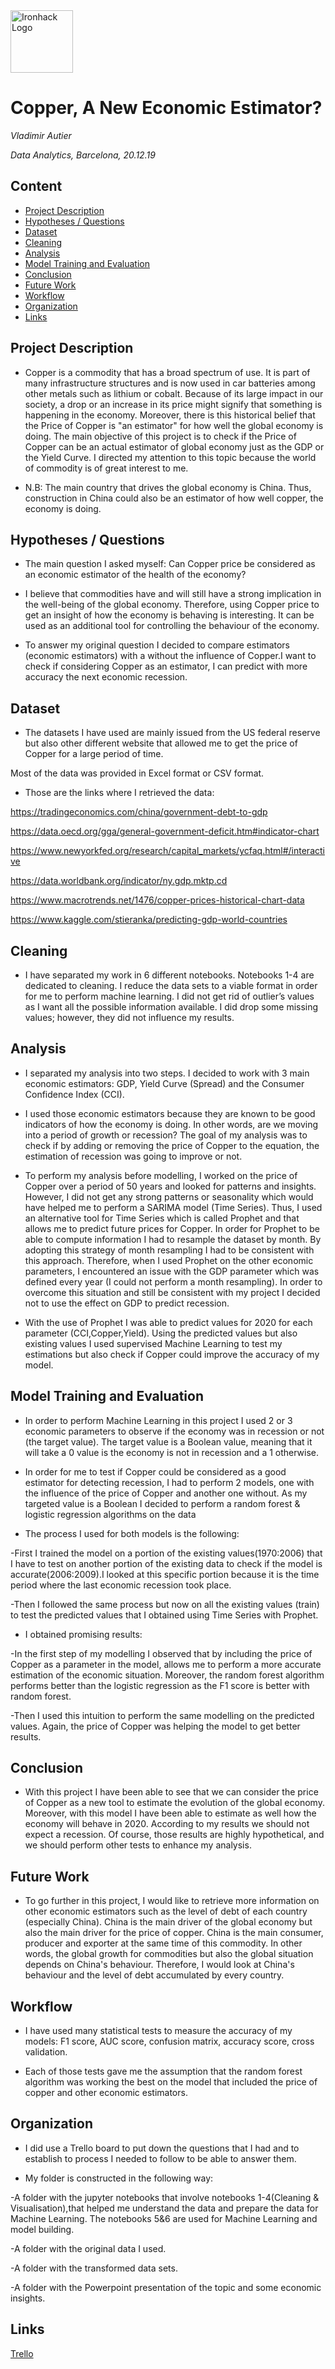 <img src="https://bit.ly/2VnXWr2" alt="Ironhack Logo" width="100"/>

# Copper, A New Economic Estimator?

*Vladimir Autier*

*Data Analytics, Barcelona, 20.12.19*

## Content
- [Project Description](#project-description)
- [Hypotheses / Questions](#hypotheses-questions)
- [Dataset](#dataset)
- [Cleaning](#cleaning)
- [Analysis](#analysis)
- [Model Training and Evaluation](#model-training-and-evaluation)
- [Conclusion](#conclusion)
- [Future Work](#future-work)
- [Workflow](#workflow)
- [Organization](#organization)
- [Links](#links)

## Project Description

* Copper is a commodity that has a broad spectrum of use. It is part of many infrastructure structures and is now used in car batteries among other metals such as lithium or cobalt. Because of its large impact in our society, a drop or an increase in its price might signify that something is happening in the economy. Moreover, there is this historical belief that the Price of Copper is "an estimator" for how well the global economy is doing. The main objective of this project is to check if the Price of Copper can be an actual estimator of global economy just as the GDP or the Yield Curve. I directed my attention to this topic because the world of commodity is of great interest to me.

* N.B: The main country that drives the global economy is China. Thus, construction in China could also be an estimator of how well copper, the economy is doing.

## Hypotheses / Questions

* The main question I asked myself: Can Copper price be considered as an economic estimator of the health of the economy?

* I believe that commodities have and will still have a strong implication in the well-being of the global economy. Therefore, using Copper price to get an insight of how the economy is behaving is interesting. It can be used as an additional tool for controlling the behaviour of the economy.

* To answer my original question I decided to compare estimators (economic estimators) with a without the influence of Copper.I want to check if considering Copper as an estimator, I can predict with more accuracy the next economic recession.


## Dataset

* The datasets I have used are mainly issued from the US federal reserve but also other different website that allowed me to get the price of Copper for a large period of time.

 Most of the data was provided in Excel format or CSV format.

* Those are the links where I retrieved the data:

 https://tradingeconomics.com/china/government-debt-to-gdp

 https://data.oecd.org/gga/general-government-deficit.htm#indicator-chart

 https://www.newyorkfed.org/research/capital_markets/ycfaq.html#/interactive

 https://data.worldbank.org/indicator/ny.gdp.mktp.cd

 https://www.macrotrends.net/1476/copper-prices-historical-chart-data

 https://www.kaggle.com/stieranka/predicting-gdp-world-countries
 
## Cleaning

* I have separated my work in 6 different notebooks. Notebooks 1-4 are dedicated to cleaning. I reduce the data sets to a viable format in order for me to perform machine learning. I did not get rid of outlier’s values as I want all the possible information available. I did drop some missing values; however, they did not influence my results.

## Analysis

* I separated my analysis into two steps. I decided to work with 3 main economic estimators: GDP, Yield Curve (Spread) and the Consumer Confidence Index (CCI).

* I used those economic estimators because they are known to be good indicators of how the economy is doing. In other words, are we moving into a period of growth or recession? The goal of my analysis was to check if by adding or removing the price of Copper to the equation, the estimation of recession was going to improve or not.

* To perform my analysis before modelling, I worked on the price of Copper over a period of 50 years and looked for patterns and insights. However, I did not get any strong patterns or seasonality which would have helped me to perform a SARIMA model (Time Series). Thus, I used an alternative tool for Time Series which is called Prophet and that allows me to predict future prices for Copper. In order for Prophet to be able to compute information I had to resample the dataset by month. By adopting this strategy of month resampling I had to be consistent with this approach. Therefore, when I used Prophet on the other economic parameters, I encountered an issue with the GDP parameter which was defined every year (I could not perform a month resampling). In order to overcome this situation and still be consistent with my project I decided not to use the effect on GDP to predict recession.

* With the use of Prophet I was able to predict values for 2020 for each parameter (CCI,Copper,Yield). Using the predicted values but also existing values I used supervised Machine Learning to test my estimations but also check if Copper could improve the accuracy of my model.

## Model Training and Evaluation

* In order to perform Machine Learning in this project I used 2 or 3 economic parameters to observe if the economy was in recession or not (the target value). The target value is a Boolean value, meaning that it will take a 0 value is the economy is not in recession and a 1 otherwise.

* In order for me to test if Copper could be considered as a good estimator for detecting recession, I had to perform 2 models, one with the influence of the price of Copper and another one without. As my targeted value is a Boolean I decided to perform a random forest & logistic regression algorithms on the data

* The process I used for both models is the following:

-First I trained the model on a portion of the existing values(1970:2006) that I have to test on another portion of the existing data to check if the model is accurate(2006:2009).I looked at this specific portion because it is the time period where the last economic recession took place. 

-Then I followed the same process but now on all the existing values (train) to test the predicted values that I obtained using Time Series with Prophet.

* I obtained promising results:

-In the first step of my modelling I observed that by including the price of Copper as a parameter in the model, allows me to perform a more accurate estimation of the economic situation. Moreover, the random forest algorithm performs better than the logistic regression as the F1 score is better with random forest.

-Then I used this intuition to perform the same modelling on the predicted values. Again, the price of Copper was helping the model to get better results.


## Conclusion

* With this project I have been able to see that we can consider the price of Copper as a new tool to estimate the evolution of the global economy. Moreover, with this model I have been able to estimate as well how the economy will behave in 2020. According to my results we should not expect a recession. Of course, those results are highly hypothetical, and we should perform other tests to enhance my analysis.

## Future Work

* To go further in this project, I would like to retrieve more information on other economic estimators such as the level of debt of each country (especially China). China is the main driver of the global economy but also the main driver for the price of copper. China is the main consumer, producer and exporter at the same time of this commodity. In other words, the global growth for commodities but also the global situation depends on China's behaviour. Therefore, I would look at China's behaviour and the level of debt accumulated by every country.

## Workflow

* I have used many statistical tests to measure the accuracy of my models:
F1 score, AUC score, confusion matrix, accuracy score, cross validation.

* Each of those tests gave me the assumption that the random forest algorithm was working the best on the model that included the price of copper and other economic estimators.

## Organization

* I did use a Trello board to put down the questions that I had and to establish to process I needed to follow to be able to answer them.

* My folder is constructed in the following way:

-A folder with the jupyter notebooks that involve notebooks 1-4(Cleaning & Visualisation),that helped me understand the data and prepare the data for Machine Learning. The notebooks 5&6 are used for Machine Learning and model building.

-A folder with the original data I used.

-A folder with the transformed data sets.

-A folder with the Powerpoint presentation of the topic and some economic insights.

## Links

[Trello](https://trello.com/b/QmImtGq1/final-project)  
